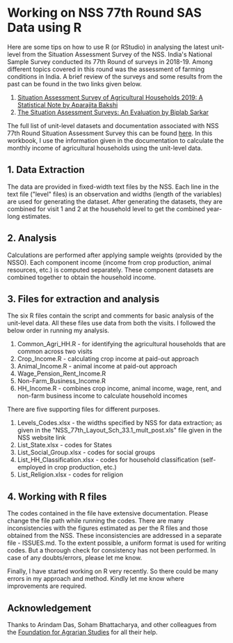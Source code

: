 # Working on NSS 77th Round SAS Data using R

Here are some tips on how to use R (or RStudio) in analysing the latest unit-level from the Situation Assessment Survey of the NSS. 
India's National Sample Survey conducted its 77th Round of surveys in 2018-19. Among different topics covered in this round was the assessment of farming conditions in India. A brief review of the surveys and some results from the past can be found in the two links given below. 
1. [Situation Assessment Survey of Agricultural Households 2019: A Statistical Note by Aparajita Bakshi](http://ras.org.in/situation_assessment_survey_of_agricultural_households_2019_a_statistical_note)
2. [The Situation Assessment Surveys: An Evaluation by Biplab Sarkar](http://ras.org.in/index.php?Article=the_situation_assessment_surveys&q=biplab&keys=biplab)

The full list of unit-level datasets and documentation associated with NSS 77th Round Situation Assessment Survey this can be found [here](https://mospi.gov.in/web/mospi/download-tables-data/-/reports/view/templateFour/25302?q=TBDCAT). 
In this workbook, I use the information given in the documentation to calculate the monthly income of agricultural households using the unit-level data.

## 1. Data Extraction
The data are provided in fixed-width text files by the NSS. 
Each line in the text file ("level" files) is an observation and widths (length of the variables) are used for generating the dataset. 
After generating the datasets, they are combined for visit 1 and 2 at the household level to get the combined year-long estimates. 

## 2. Analysis
Calculations are performed after applying sample weights (provided by the NSSO). 
Each component income (income from crop production, animal resources, etc.) is computed separately. 
These component datasets are combined together to obtain the household income. 

## 3. Files for extraction and analysis

The six R files contain the script and comments for basic analysis of the unit-level data. All these files use data from both the visits. 
I followed the below order in running my analysis. 
1. Common_Agri_HH.R - for identifying the agricultural households that are common across two visits
2. Crop_Income.R - calculating crop income at paid-out approach
3. Animal_Income.R - animal income at paid-out approach
4. Wage_Pension_Rent_Income.R 
5. Non-Farm_Business_Income.R
6. HH_Income.R - combines crop income, animal income, wage, rent, and non-farm business income to calculate household incomes

There are five supporting files for different purposes. 
1. Levels_Codes.xlsx - the widths specified by NSS for data extraction; as given in the "NSS_77th_Layout_Sch_33.1_mult_post.xls" file given in the NSS website link
2. List_State.xlsx - codes for States
3. List_Social_Group.xlsx - codes for social groups
4. List_HH_Classification.xlsx - codes for household classification (self-employed in crop production, etc.)
5. List_Religion.xlsx - codes for religion

## 4. Working with R files
The codes contained in the file have extensive documentation. 
Please change the file path while running the codes.
There are many inconsistencies with the figures estimated as per the R files and those obtained from the NSS. 
These inconsistencies are addressed in a separate file - ISSUES.md.
To the extent possible, a uniform format is used for writing codes. 
But a thorough check for consistency has not been performed. In case of any doubts/errors, please let me know. 

Finally, I have started working on R very recently. So there could be many errors in my approach and method. Kindly let me know where improvements are required. 

## Acknowledgement
Thanks to Arindam Das, Soham Bhattacharya, and other colleagues from the [Foundation for Agrarian Studies](https://fas.org.in/) for all their help. 
